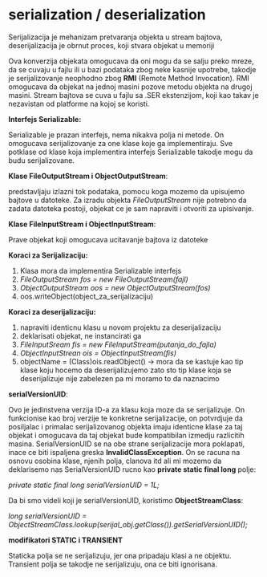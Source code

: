 # serialization / deserialization

Serijalizacija je mehanizam pretvaranja objekta u stream bajtova, deserijalizacija je obrnut proces, koji stvara objekat u memoriji
		
Ova konverzija objekata omogucava da oni mogu da se salju preko mreze, da se cuvaju u fajlu ili u bazi podataka zbog neke kasnije upotrebe, takodje je serijalizovanje neophodno zbog <b>RMI</b> (Remote Method Invocation). RMI omogucava da objekat na jednoj masini pozove metodu objekta na drugoj masini.
Stream bajtova se cuva u fajlu sa .SER ekstenzijom, koji kao takav je nezavistan od platforme na kojoj se koristi.

<b>Interfejs Serializable:</b>

Serializable je prazan interfejs, nema nikakva polja ni metode. On omogucava serijalizovanje za one klase koje ga implementiraju. 
Sve potklase od klase koja implementira interfejs Serializable takodje mogu da budu serijalizovane.

<b>Klase FileOutputStream i ObjectOutputStream</b>:

predstavljaju izlazni tok podataka, pomocu koga mozemo da upisujemo bajtove u datoteke. Za izradu objekta <i>FileOutputStream</i> nije potrebno da zadata datoteka postoji, objekat ce je sam napraviti i otvoriti za upisivanje.

<b>Klase FileInputStream i ObjectInputStream</b>:

Prave objekat koji omogucava ucitavanje bajtova iz datoteke

<b>Koraci za Serijalizaciju:</b> 
1. Klasa mora da implementira Serializable interfejs
2. <i>FileOutputStream fos = new FileOutputStream(fajl)</i>
3. <i>ObjectOutputStream oos = new ObjectOutputStream(fos)</i>
4. oos.writeObject(object_za_serijalizaciju)

<b>Koraci za deserijalizaciju:</b>
1. napraviti identicnu klasu u novom projektu za deserijalizaciju
2. deklarisati objekat, ne instancirati ga
3. <i>FileInputSream fis = new FileInputStream(putanja_do_fajla)</i>
4. <i>ObjectInputStrean ois = ObjectInputStream(fis)</i>
5. objectName = (Class)ois.readObject() -> mora da se kastuje kao tip klase koju hocemo da deserijalizujemo zato sto tip klase koja se deserijalizuje nije zabelezen pa mi moramo to da naznacimo

<b>serialVersionUID</b>:

Ovo je jedinstvena verzija ID-a za klasu koja moze da se serijalizuje. On funkcionise kao broj verzije te konkretne serijalizacije, on potvrdjuje da posiljalac i primalac serijalizovanog objekta imaju identicne klase za taj objekat i omogucava da taj objekat bude kompatibilan izmedju razlicitih masina. 
SerialVersionUID se na obe strane serijalizacije mora poklapati, inace ce biti ispaljena greska <b>InvalidClassException</b>.
On se racuna na osnovu osobina klase, njenih polja, clanova itd ali mi mozemo da deklarisemo nas SerialVersionUID rucno kao <b>private static final long</b> polje:

<i>private static final long serialVersionUID = 1L;</i> 

Da bi smo videli koji je serialVersionUID, koristimo <b>ObjectStreamClass</b>:

<i>long serialVersionUID = ObjectStreamClass.lookup(serijal_obj.getClass()).getSerialVersionUID();</i>

<b>modifikatori STATIC i TRANSIENT</b>

Staticka polja se ne serijalizuju, jer ona pripadaju klasi a ne objektu.<br>Transient polja se takodje ne serijalizuju, ona ce biti ignorisana. 
